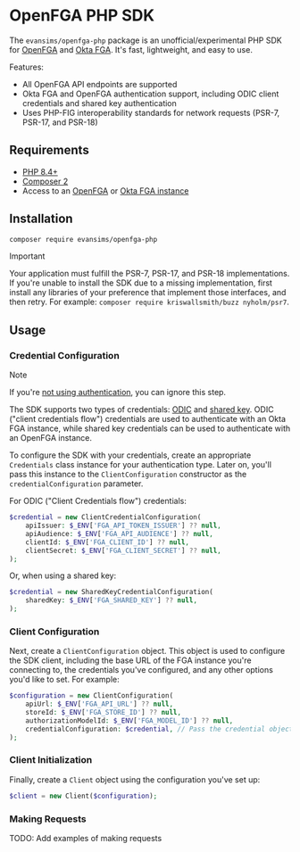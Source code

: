 # OpenFGA PHP SDK

The `evansims/openfga-php` package is an unofficial/experimental PHP SDK for [OpenFGA](https://openfga.dev/) and [Okta FGA](https://www.okta.com/products/fine-grained-authorization/). It's fast, lightweight, and easy to use.

Features:

- All OpenFGA API endpoints are supported
- Okta FGA and OpenFGA authentication support, including ODIC client credentials and shared key authentication
- Uses PHP-FIG interoperability standards for network requests (PSR-7, PSR-17, and PSR-18)

## Requirements

- [PHP 8.4+](https://www.php.net/)
- [Composer 2](https://getcomposer.org/)
- Access to an [OpenFGA](https://openfga.dev/docs/getting-started/setup-openfga/overview) or [Okta FGA instance](http://dashboard.fga.dev/)

## Installation

```bash
composer require evansims/openfga-php
```

> [!IMPORTANT]
> Your application must fulfill the PSR-7, PSR-17, and PSR-18 implementations. If you're unable to install the SDK due to a missing implementation, first install any libraries of your preference that implement those interfaces, and then retry. For example: `composer require kriswallsmith/buzz nyholm/psr7`.

## Usage

### Credential Configuration

> [!NOTE]
> If you're [not using authentication](https://openfga.dev/docs/getting-started/setup-sdk-client#using-no-authentication), you can ignore this step.

The SDK supports two types of credentials: [ODIC](https://openfga.dev/docs/getting-started/setup-sdk-client#using-client-credentials-flow) and [shared key](https://openfga.dev/docs/getting-started/setup-sdk-client#using-shared-key-authentication). ODIC ("client credentials flow") credentials are used to authenticate with an Okta FGA instance, while shared key credentials can be used to authenticate with an OpenFGA instance.

To configure the SDK with your credentials, create an appropriate `Credentials` class instance for your authentication type. Later on, you'll pass this instance to the `ClientConfiguration` constructor as the `credentialConfiguration` parameter.

For ODIC ("Client Credentials flow") credentials:

```php
$credential = new ClientCredentialConfiguration(
    apiIssuer: $_ENV['FGA_API_TOKEN_ISSUER'] ?? null,
    apiAudience: $_ENV['FGA_API_AUDIENCE'] ?? null,
    clientId: $_ENV['FGA_CLIENT_ID'] ?? null,
    clientSecret: $_ENV['FGA_CLIENT_SECRET'] ?? null,
);
```

Or, when using a shared key:

```php
$credential = new SharedKeyCredentialConfiguration(
    sharedKey: $_ENV['FGA_SHARED_KEY'] ?? null,
);
```

### Client Configuration

Next, create a `ClientConfiguration` object. This object is used to configure the SDK client, including the base URL of the FGA instance you're connecting to, the credentials you've configured, and any other options you'd like to set. For example:

```php
$configuration = new ClientConfiguration(
    apiUrl: $_ENV['FGA_API_URL'] ?? null,
    storeId: $_ENV['FGA_STORE_ID'] ?? null,
    authorizationModelId: $_ENV['FGA_MODEL_ID'] ?? null,
    credentialConfiguration: $credential, // Pass the credential object you created in the previous step
);
```

### Client Initialization

Finally, create a `Client` object using the configuration you've set up:

```php
$client = new Client($configuration);
```

### Making Requests

TODO: Add examples of making requests
